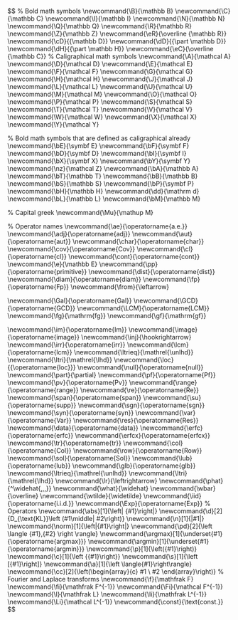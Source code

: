 $$
% Bold math symbols
\newcommand{\B}{\mathbb B}
\newcommand{\C}{\mathbb C}
\newcommand{\I}{\mathbb I}
\newcommand{\N}{\mathbb N}
\newcommand{\Q}{\mathbb Q}
\newcommand{\R}{\mathbb R}
\newcommand{\Z}{\mathbb Z}
\newcommand{\eR}{\overline {\mathbb R}}
\newcommand{\cD}{{\mathbb D}}
\newcommand{\dD}{{\part \mathbb D}}
\newcommand{\dH}{{\part \mathbb H}}
\newcommand{\eC}{\overline {\mathbb C}}
% Caligraphical math symbols
\newcommand{\A}{\mathcal A}
\newcommand{\D}{\mathcal D}
\newcommand{\E}{\mathcal E}
\newcommand{\F}{\mathcal F}
\newcommand{\G}{\mathcal G}
\newcommand{\H}{\mathcal H}
\newcommand{\J}{\mathcal J}
\newcommand{\L}{\mathcal L}
\newcommand{\U}{\mathcal U}
\newcommand{\M}{\mathcal M}
\newcommand{\O}{\mathcal O}
\newcommand{\P}{\mathcal P}
\newcommand{\S}{\mathcal S}
\newcommand{\T}{\mathcal T}
\newcommand{\V}{\mathcal V}
\newcommand{\W}{\mathcal W}
\newcommand{\X}{\mathcal X}
\newcommand{\Y}{\mathcal Y}

% Bold math symbols that are defined as caligraphical already
\newcommand{\bE}{\symbf E}
\newcommand{\bF}{\symbf F}
\newcommand{\bD}{\symbf D}
\newcommand{\bI}{\symbf I}
\newcommand{\bX}{\symbf X}
\newcommand{\bY}{\symbf Y}
\newcommand{\nz}{\mathcal Z}
\newcommand{\bA}{\mathbb A}
\newcommand{\bT}{\mathbb T}
\newcommand{\bB}{\mathbb B}
\newcommand{\bS}{\mathbb S}
\newcommand{\bP}{\symbf P}
\newcommand{\bH}{\mathbb H}
\newcommand{\dd}{\mathrm d}
\newcommand{\bL}{\mathbb L}
\newcommand{\bM}{\mathbb M}

% Capital greek
\newcommand{\Mu}{\mathup M}

% Operator names
\newcommand{\ae}{\operatorname{a.e.}}
\newcommand{\adj}{\operatorname{adj}}
\newcommand{\aut}{\operatorname{aut}}
\newcommand{\char}{\operatorname{char}}
\newcommand{\cov}{\operatorname{Cov}}
\newcommand{\cl}{\operatorname{cl}}
\newcommand{\cont}{\operatorname{cont}}
\newcommand{\e}{\mathbb E}
\newcommand{\pp}{\operatorname{primitive}}
\newcommand{\dist}{\operatorname{dist}}
\newcommand{\diam}{\operatorname{diam}}
\newcommand{\fp}{\operatorname{Fp}}
\newcommand{\from}{\leftarrow}

\newcommand{\Gal}{\operatorname{Gal}}
\newcommand{\GCD}{\operatorname{GCD}}
\newcommand{\LCM}{\operatorname{LCM}}
\newcommand{\fg}{\mathrm{fg}}
\newcommand{\gf}{\mathrm{gf}}

\newcommand{\im}{\operatorname{Im}}
\newcommand{\image}{\operatorname{image}}
\newcommand{\inj}{\hookrightarrow}
\newcommand{\irr}{\operatorname{irr}}
\newcommand{\lcm}{\operatorname{lcm}}
\newcommand{\ltrieq}{\mathrel{\unlhd}}
\newcommand{\ltri}{\mathrel{\lhd}}
\newcommand{\loc}{{\operatorname{loc}}}
\newcommand{\null}{\operatorname{null}}
\newcommand{\part}{\partial}
\newcommand{\pf}{\operatorname{Pf}}
\newcommand{\pv}{\operatorname{Pv}}
\newcommand{\range}{\operatorname{range}}
\newcommand{\re}{\operatorname{Re}}
\newcommand{\span}{\operatorname{span}}
\newcommand{\su}{\operatorname{supp}}
\newcommand{\sgn}{\operatorname{sgn}}
\newcommand{\syn}{\operatorname{syn}}
\newcommand{\var}{\operatorname{Var}}
\newcommand{\res}{\operatorname{Res}}
\newcommand{\data}{\operatorname{data}}
\newcommand{\erfc}{\operatorname{erfc}}
\newcommand{\erfcx}{\operatorname{erfcx}}
\newcommand{\tr}{\operatorname{tr}}
\newcommand{\col}{\operatorname{Col}}
\newcommand{\row}{\operatorname{Row}}
\newcommand{\sol}{\operatorname{Sol}}
\newcommand{\lub}{\operatorname{lub}}
\newcommand{\glb}{\operatorname{glb}}
\newcommand{\ltrieq}{\mathrel{\unlhd}}
\newcommand{\ltri}{\mathrel{\lhd}}
\newcommand{\lr}{\leftrightarrow}
\newcommand{\phat}{^\widehat{\,\,\,}}
\newcommand{\what}{\widehat}
\newcommand{\wbar}{\overline}
\newcommand{\wtilde}{\widetilde}
\newcommand{\iid}{\operatorname{i.i.d.}}
\newcommand{\Exp}{\operatorname{Exp}}
% Operators
\newcommand{\abs}[1]{\left| {#1}\right|}
\newcommand{\d}[2]{D_{\text{KL}}\left (#1\middle\| #2\right)}
\newcommand{\n}[1]{\|#1\|}
\newcommand{\norm}[1]{\left\|{#1}\right\|}
\newcommand{\pd}[2]{\left \langle {#1},{#2} \right \rangle}
\newcommand{\argmax}[1]{\underset{#1}{\operatorname{argmax}}}
\newcommand{\argmin}[1]{\underset{#1}{\operatorname{argmin}}}
\newcommand{\p}[1]{\left({#1}\right)}
\newcommand{\c}[1]{\left \{{#1}\right\}}
\newcommand{\s}[1]{\left [{#1}\right]}
\newcommand{\a}[1]{\left \langle{#1}\right\rangle}
\newcommand{\cc}[2]{\left(\begin{array}{c} #1 \\ #2 \end{array}\right)}
% Fourier and Laplace transforms
\newcommand{\f}{\mathfrak F}
\newcommand{\fi}{\mathfrak F^{-1}}
\newcommand{\Fi}{\mathcal F^{-1}}
\newcommand{\l}{\mathfrak L}
\newcommand{\li}{\mathfrak L^{-1}}
\newcommand{\Li}{\mathcal L^{-1}}
\newcommand{\const}{\text{const.}}
$$
